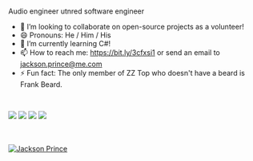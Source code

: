 <!-- <img align="right" alt="GIF" src="https://cdn.dribbble.com/users/966681/screenshots/2896143/working.gif" width="350" height="220" /> -->

<br/>

Audio engineer utnred software engineer
<br/>


- :rocket: I’m looking to collaborate on open-source projects as a volunteer!
- 😄  Pronouns: He / Him / His
- 🔭  I’m currently learning C#!
- 📫  How to reach me: https://bit.ly/3cfxsi1 or send an email to jackson.prince@me.com
- ⚡  Fun fact: The only member of ZZ Top who doesn't have a beard is Frank Beard.

<br/>

![](https://img.shields.io/badge/OS-Mac-informational?style=flat&logo=<LOGO_NAME>&logoColor=white&color=2bbc8a)
![](https://img.shields.io/badge/Editor-VSCode-informational?style=flat&logo=<LOGO_NAME>&logoColor=white&color=2bbc8a)
![](https://img.shields.io/badge/Code-NodeJs&&Python-informational?style=flat&logo=<LOGO_NAME>&logoColor=white&color=2bbc8a)
![](https://img.shields.io/badge/Interest-UI/UX-informational?style=flat&logo=<LOGO_NAME>&logoColor=white&color=2bbc8a)

<br/>

<br/>
<a href="https://github.com/jxnprince">
<img align="center" src="https://github-readme-stats.vercel.app/api?username=jxnprince&show_icons=true&theme=gotham&include_all_commits=true&count_private=true" alt="Jackson Prince" />
</a>

